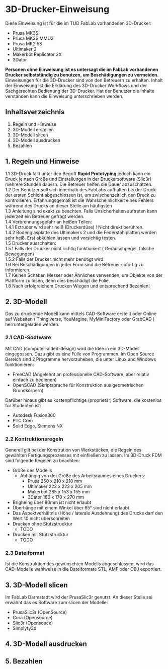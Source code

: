 # 3D-Drucker-Einweisung
Diese Einweisung ist für die im TUD FabLab vorhandenen 3D-Drucker:
+ Prusa MK3S
+ Prusa MK3S MMU2
+ Prusa MK2.5S
+ Ultimaker 2
+ Makerbot Replicator 2X
+ 3Dator

**Personen ohne Einweisung ist es untersagt die im FabLab vorhandenen Drucker selbstständig zu benutzen, um Beschädigungen zu vermeiden.** Einweisungen für die 3D-Drucker sind von den Betreuern zu erhalten. Inhalt der Einweisung ist die Erklärung des 3D-Drucker Workflows und der Sachgerechten Bedienung der 3D-Drucker. Hat der Benutzer die Inhalte verstanden kann die Einweisung unterschrieben werden.

## Inhaltsverzeichnis
1. Regeln und Hinweise
2. 3D-Modell erstellen
3. 3D-Modell slicen
4. 3D-Modell ausdrucken
5. Bezahlen

## 1. Regeln und Hinweise
1.1 3D-Druck fällt unter den Begriff **Rapid Prototyping** jedoch kann ein Druck je nach Größe und Einstellungen in der Druckersoftware (Slic3r) mehrere Stunden dauern. Die Betreuer helfen die Dauer abzuschätzen.  
1.2 Der Benutzer soll sich innerhalb des FabLabs aufhalten bis der Druck der ersten Schicht abgeschlossen ist, um zwischenzeitlich den Druck zu kontrollieren. Erfahrungsgemäß ist die Wahrscheinlichkeit eines Fehlers während des Drucks an dieser Stelle am häufigsten  
1.3 Anleitung sind exakt zu beachten. Falls Unsicherheiten auftreten kann jederzeit ein Betreuer gefragt werden.  
1.4 Verbrennungsgefahr an heißen Teilen:  
1.4.1 Extruder wird sehr heiß (Druckerdüse) ! Nicht direkt berühren.  
1.4.2 Bodenglasplatte des Ultimakers 2 und die Federstahlplatten werden sehr heiß. Erst abkühlen lassen und vorsichtig testen.  
1.5 Drucker ausschalten:  
1.5.1 Falls der Drucker nicht richtig funktioniert ( Geräuschpegel, falsche Bewegungen)  
1.5.2 Falls der Drucker nicht mehr benötigt wird:  
1.6 Bei Beschädigungen in jeder Form sind die Betreuer sofortig zu informieren.  
1.7 Keinen Schaber, Messer oder Ähnliches verwenden, um Objekte von der Plattform zu lösen, denn dies beschädigt die Folie.  
1.8 Nach erfolgreichem Drucken Wiegen und entsprechend Bezahlen!  

## 2. 3D-Modell
Das zu druckende Modell kann mittels CAD-Software erstellt oder Online auf Websiten ( Thingiverse, YouMagine, MyMiniFactory oder GrabCAD ) herruntergeladen werden.  

### 2.1 CAD-Sodtware
Mit CAD (computer-aided-design) wird die Idee in ein 3D-Modell eingegossen. Dazu gibt es eine Fülle von Programmen. Im Open Source Bereich sind 2 Programme hervorzuheben, die unter Linux und Windows funktionieren:
+ FreeCAD (Angelehnt an professionelle CAD-Software, aber relativ einfach zu bedienen)
+ OpenSCAD (Skriptsprache für Konstruktion aus geometrischen Grundkörpern)  

Darüber hinaus gibt es kostenpflichtige (proprietär) Software, die kostenlos für Studenten ist:
+ Autodesk Fusion360
+ PTC Creo
+ Solid Edge, Siemens NX

### 2.2 Kontruktionsregeln
Generell gilt bei der Konstrution von Werkstücken, die Regeln des gewählten Fertigungsprozesses mit einfließen zu lassen. Im 3D-Druck FDM sind folgende Regelen zu beachten:
+ Größe des Modells 
    + Abhängig von der Größe des Arbeitsraumes eines Druckers:
        + Prusa         250 x 210 x 210 mm
        + Ultimaker     223 x 223 x 205 mm
        + Makerbot      285 x 153 x 155 mm
        + 3Dator        180 x 170 x 270 mm
+ Brigheing über 80mm ist nicht erlaubt
+ Überhänge mit einem Winkel über 65° sind nicht erlaubt
+ Das Aspektverhältnis (Höhe / laterale Ausdehnung) des Drucks darf den Wert 10 nicht überschreiten
+ Drucken ohne Stützstrucktur
    + TODO
+ Drucken mit Stützstrucktur
    + TODO
    
### 2.3 Dateiformat
Ist die Konstruktion des gewünschten Modells abgeschlossen, wird das CAD-Modelle wahlweise in die Dateiformate STL, AMF oder OBJ exportiert.

## 3. 3D-Modell slicen
Im FabLab Darmstadt wird der PrusaSlic3r genutzt. An dieser Stelle sei erwähnt das es 
Software zum slicen der Modelle:
+ PrusaSlic3r (OpenSource)
+ Cura (Opensource)
+ Slic3r (Opensouce)
+ Simplyfy3d
## 4. 3D-Modell ausdrucken

## 5. Bezahlen
